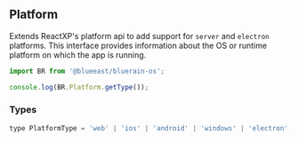 ## Platform
Extends ReactXP's platform api to add support for `server` and `electron` platforms.
This interface provides information about the OS or runtime platform on which the app is running.



```javascript
import BR from '@blueeast/bluerain-os';

console.log(BR.Platform.getType());
```

### Types
``` javascript
type PlatformType = 'web' | 'ios' | 'android' | 'windows' | 'electron';
```


